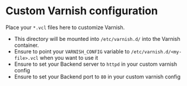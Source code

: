 # Custom Varnish configuration

Place your `*.vcl` files here to customize Varnish.

* This directory will be mounted into `/etc/varnish.d/` into the Varnish container.
* Ensure to point your `VARNISH_CONFIG` variable to `/etc/varnish.d/<my-file>.vcl` when you want to use it
* Ensure to set your Backend server to `httpd` in your custom varnish config
* Ensure to set your Backend port to `80` in your custom varnish config
